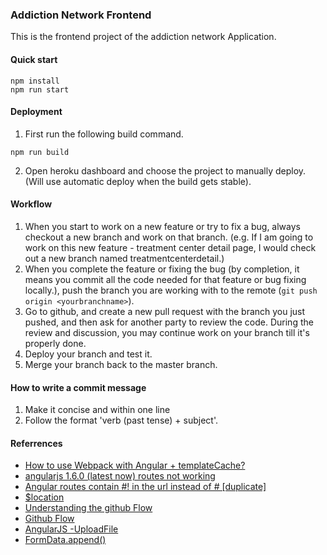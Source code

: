 ### Addiction Network Frontend
This is the frontend project of the addiction network Application.

#### Quick start
```
npm install
npm run start
```

#### Deployment
1. First run the following build command.
  ```
  npm run build
  ```

2. Open heroku dashboard and choose the project to manually deploy. (Will use automatic deploy when the build gets stable).

#### Workflow
1. When you start to work on a new feature or try to fix a bug, always checkout a new branch and work on that branch. (e.g. If I am going to work on this new feature - treatment center detail page, I would check out a new branch named treatmentcenterdetail.)
2. When you complete the feature or fixing the bug (by completion, it means you commit all the code needed for that feature or bug fixing locally.), push the branch you are working with to the remote (`git push origin <yourbranchname>`).
3. Go to github, and create a new pull request with the branch you just pushed, and then ask for another party to review the code. During the review and discussion, you may continue work on your branch till it's properly done.
4. Deploy your branch and test it.
5. Merge your branch back to the master branch.

#### How to write a commit message
1. Make it concise and within one line
2. Follow the format 'verb (past tense) + subject'.

#### Referrences
* [How to use Webpack with Angular + templateCache?](http://stackoverflow.com/questions/33300289/how-to-use-webpack-with-angular-templatecache)
* [angularjs 1.6.0 (latest now) routes not working](http://stackoverflow.com/questions/41211875/angularjs-1-6-0-latest-now-routes-not-working)
* [Angular routes contain #! in the url instead of # [duplicate]](http://stackoverflow.com/questions/41334798/angular-routes-contain-in-the-url-instead-of)
* [$location](https://docs.angularjs.org/guide/migration#commit-aa077e8)
* [Understanding the github Flow](https://guides.github.com/introduction/flow/)
* [Github Flow](http://scottchacon.com/2011/08/31/github-flow.html)
* [AngularJS -UploadFile](https://www.tutorialspoint.com/angularjs/angularjs_upload_file.htm)
* [FormData.append()](https://developer.mozilla.org/en-US/docs/Web/API/FormData/append)
